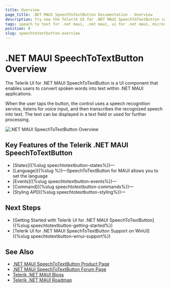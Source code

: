```yaml
---
title: Overview
page_title: .NET MAUI SpeechToTextButton Documentation - Overview
description: Try now the Telerik UI for .NET MAUI SpeechToTextButton control 
tags: speach to text for .net maui, .net maui, ui for .net maui, microsoft .net maui
position: 0
slug: speechtotextbutton-overview
---
```


# .NET MAUI SpeechToTextButton Overview

The Telerik UI for .NET MAUI SpeechToTextButton is a UI component that enables users to convert spoken words into text within .NET MAUI applications.

When the user taps the button, the control uses a speech recognition service, listens for voice input, and then transcribes the recognized speech into text. The text can be displayed in a text field or used for further processing.

![.NET MAUI SpeechToTextButton Overview](images/speechtotext-overview.png)

## Key Features of the Telerik .NET MAUI SpeechToTextButton

* [States]({%slug speechtotextbutton-states%})&mdash;
* [Language]({%slug %})&mdash;SpeechToTextButton for MAUI allows you to set the language
* [Events]({%slug speechtotextbutton-events%})&mdash;
* [Command]({%slug speechtotextbutton-commands%})&mdash;
* [Styling API]({%slug speechtotextbutton-styling%})&mdash;

## Next Steps

- [Getting Started with Telerik UI for .NET MAUI SpeechToTextButton]({%slug speechtotextbutton-getting-started%})
- [Telerik UI for .NET MAUI SpeechToTextButton Support on WinUI]({%slug speechtotextbutton-winui-support%})

## See Also

- [.NET MAUI SpeechToTextButton Product Page](https://www.telerik.com/maui-ui/speechtotextbutton)
- [.NET MAUI SpeechToTextButton Forum Page](https://www.telerik.com/forums/maui?tagId=1764)
- [Telerik .NET MAUI Blogs](https://www.telerik.com/blogs/mobile-net-maui)
- [Telerik .NET MAUI Roadmap](https://www.telerik.com/support/whats-new/maui-ui/roadmap)